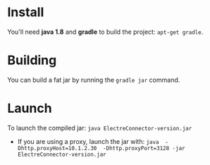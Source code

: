 
# Install
You'll need **java 1.8** and **gradle** to build the project: `apt-get gradle`.

# Building
You can build a fat jar by running the `gradle jar` command.

# Launch
To launch the compiled jar:
`java ElectreConnector-version.jar`

- If you are using a proxy, launch the jar with:
`java  -Dhttp.proxyHost=10.1.2.30  -Dhttp.proxyPort=3128 -jar ElectreConnector-version.jar`
